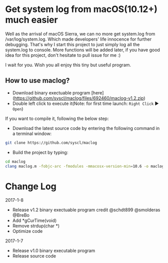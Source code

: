 Get system log from macOS(10.12+) much easier
============

Well as the arrival of macOS Sierra, we can no more get system.log from
/var/log/system.log. Which made developers' life innocence for further
debugging. That's why I start this project to just simply log all the system.log
to console. More functions will be added later, if you have good idea for this project,
don't hesitate to pull issue for me :)

I wait for you. Wish you all enjoy this tiny but useful program.

How to use maclog?
----------------
- Download binary exectuable program [here] (https://github.com/syscl/maclog/files/692460/maclog-v1.2.zip)
- Double left click to execute it(Note: for first time launch: ```Right Click``` ▶ ```Open```)

If you want to compile it, following the below step:
- Download the latest source code by entering the following command in a terminal window:
```sh
git clone https://github.com/syscl/maclog
```
- Build the project by typing:
```sh
cd maclog
clang maclog.m -fobjc-arc -fmodules -mmacosx-version-min=10.6 -o maclog
```

# Change Log
2017-1-8

- Release v1.2 binary exectuable program credit @schdt899 @smolderas @BreBo
- Add *gCurTime(void)
- Remove strdup(char *)
- Optimize code 

2017-1-7

- Release v1.0 binary executable program
- Release source code
